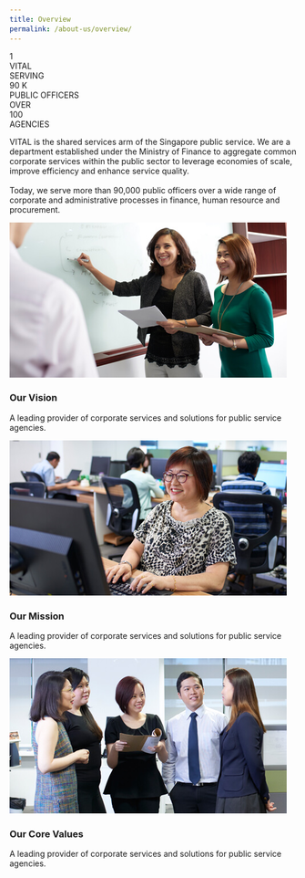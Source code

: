 ```yaml
---
title: Overview
permalink: /about-us/overview/
---
```


<div id="overview-counter" >
    <div id="vital">
        <div class="label-top"></div>
        <div class="counter">1</div>
        <div class="label-bottom" >VITAL</div>
    </div>
    <div id="serving">
        <div class="label-top">SERVING</div>
        <div class="counter">90&nbsp;K</div>
        <div class="label-bottom" >PUBLIC OFFICERS</div>
    </div>
    <div id="agencies">
        <div class="label-top">OVER</div>
        <div class="counter">100</div>
        <div class="label-bottom" >AGENCIES</div>
    </div>
</div>

<p>VITAL is the shared services arm of the Singapore public service. We are a department established under the Ministry of Finance to aggregate common corporate services within the public sector to leverage economies of scale, improve efficiency and enhance service quality.<br><br>Today, we serve more than 90,000 public officers over a wide range of corporate and administrative processes in finance, human resource and procurement.</p>

<div class="vision-mission-values">
    <div class="block">
        <img src="/images/overview/our-vision.jpg" alt="Our Vision" />
        <h3>Our Vision</h3>
        <p>A leading provider of corporate services and solutions for public service agencies.</p>
    </div>
    <div class="block">
        <img src="/images/overview/our-mission.jpg" alt="Our Mission" />
        <h3>Our Mission</h3>
        <p>A leading provider of corporate services and solutions for public service agencies.</p>
    </div>
    <div class="block">
        <img src="/images/overview/core-values.jpg" alt="Our Core Values" />
        <h3>Our Core Values</h3>
        <p>A leading provider of corporate services and solutions for public service agencies.</p>
    </div>
</div>
